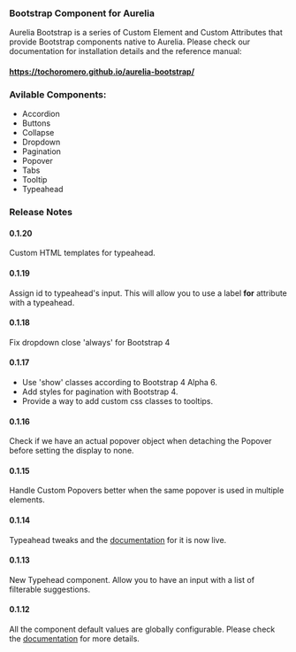 ### Bootstrap Component for Aurelia

Aurelia Bootstrap is a series of Custom Element and Custom Attributes that provide Bootstrap components native to Aurelia.
Please check our documentation for installation details and the reference manual:
#### https://tochoromero.github.io/aurelia-bootstrap/

### Avilable Components:
* Accordion
* Buttons
* Collapse
* Dropdown
* Pagination
* Popover
* Tabs
* Tooltip
* Typeahead

### Release Notes

#### 0.1.20
Custom HTML templates for typeahead.

#### 0.1.19
Assign id to typeahead's input. This will allow you to use a label <strong>for</strong> attribute with a typeahead.

#### 0.1.18
Fix dropdown close 'always' for Bootstrap 4

#### 0.1.17
* Use 'show' classes according to Bootstrap 4 Alpha 6.
* Add styles for pagination with Bootstrap 4.
* Provide a way to add custom css classes to tooltips.

#### 0.1.16
Check if we have an actual popover object when detaching the Popover before setting the display to none.

#### 0.1.15
Handle Custom Popovers better when the same popover is used in multiple elements.

#### 0.1.14
Typeahead tweaks and the [documentation](https://tochoromero.github.io/aurelia-bootstrap/#/typeahead) for it is now live.

#### 0.1.13
New Typehead component. Allow you to have an input with a list of filterable suggestions.

#### 0.1.12
All the component default values are globally configurable. Please check the [documentation](https://tochoromero.github.io/aurelia-bootstrap/#/defaults) for more details.

